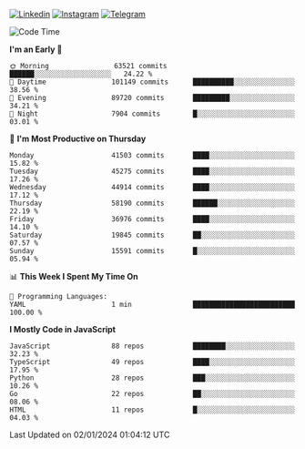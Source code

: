 [![Linkedin](https://img.shields.io/badge/-Archie-blue?style=flat-square&labelColor=gray&logo=Linkedin&logoColor=white&link=https://www.linkedin.com/in/archisdi)](https://www.linkedin.com/in/archisdi)
[![Instagram](https://img.shields.io/badge/-@archisdi-orange?style=flat-square&labelColor=gray&logo=Instagram&logoColor=white&link=https://www.instagram.com/archisdi)](https://www.instagram.com/archisdi)
[![Telegram](https://img.shields.io/badge/-aai-informational?style=flat-square&labelColor=gray&logo=telegram&logoColor=white&link=https://t.me/archisdi)](https://t.me/archisdi)

<!--START_SECTION:waka-->
![Code Time](http://img.shields.io/badge/Code%20Time-2%2C495%20hrs%2046%20mins-blue)

**I'm an Early 🐤** 

```text
🌞 Morning                63521 commits       ██████░░░░░░░░░░░░░░░░░░░   24.22 % 
🌆 Daytime                101149 commits      ██████████░░░░░░░░░░░░░░░   38.56 % 
🌃 Evening                89720 commits       █████████░░░░░░░░░░░░░░░░   34.21 % 
🌙 Night                  7904 commits        █░░░░░░░░░░░░░░░░░░░░░░░░   03.01 % 
```
📅 **I'm Most Productive on Thursday** 

```text
Monday                   41503 commits       ████░░░░░░░░░░░░░░░░░░░░░   15.82 % 
Tuesday                  45275 commits       ████░░░░░░░░░░░░░░░░░░░░░   17.26 % 
Wednesday                44914 commits       ████░░░░░░░░░░░░░░░░░░░░░   17.12 % 
Thursday                 58190 commits       ██████░░░░░░░░░░░░░░░░░░░   22.19 % 
Friday                   36976 commits       ████░░░░░░░░░░░░░░░░░░░░░   14.10 % 
Saturday                 19845 commits       ██░░░░░░░░░░░░░░░░░░░░░░░   07.57 % 
Sunday                   15591 commits       █░░░░░░░░░░░░░░░░░░░░░░░░   05.94 % 
```


📊 **This Week I Spent My Time On** 

```text
💬 Programming Languages: 
YAML                     1 min               █████████████████████████   100.00 % 
```

**I Mostly Code in JavaScript** 

```text
JavaScript               88 repos            ████████░░░░░░░░░░░░░░░░░   32.23 % 
TypeScript               49 repos            ████░░░░░░░░░░░░░░░░░░░░░   17.95 % 
Python                   28 repos            ███░░░░░░░░░░░░░░░░░░░░░░   10.26 % 
Go                       22 repos            ██░░░░░░░░░░░░░░░░░░░░░░░   08.06 % 
HTML                     11 repos            █░░░░░░░░░░░░░░░░░░░░░░░░   04.03 % 
```




 Last Updated on 02/01/2024 01:04:12 UTC
<!--END_SECTION:waka-->